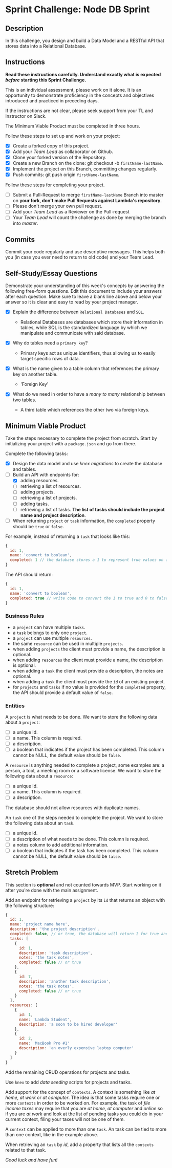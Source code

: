 # Sprint Challenge: Node DB Sprint

## Description

In this challenge, you design and build a Data Model and a RESTful API that stores data into a Relational Database.

## Instructions

**Read these instructions carefully. Understand exactly what is expected _before_ starting this Sprint Challenge.**

This is an individual assessment, please work on it alone. It is an opportunity to demonstrate proficiency in the concepts and objectives introduced and practiced in preceding days.

If the instructions are not clear, please seek support from your TL and Instructor on Slack.

The Minimum Viable Product must be completed in three hours.

Follow these steps to set up and work on your project:

- [x] Create a forked copy of this project.
- [x] Add your _Team Lead_ as collaborator on Github.
- [x] Clone your forked version of the Repository.
- [x] Create a new Branch on the clone: git checkout -b `firstName-lastName`.
- [x] Implement the project on this Branch, committing changes regularly.
- [x] Push commits: git push origin `firstName-lastName`.

Follow these steps for completing your project.

- [ ] Submit a Pull-Request to merge `firstName-lastName` Branch into master on **your fork, don't make Pull Requests against Lambda's repository**.
- [ ] Please don't merge your own pull request.
- [ ] Add your _Team Lead_ as a Reviewer on the Pull-request
- [ ] Your _Team Lead_ will count the challenge as done by merging the branch into _master_.

## Commits

Commit your code regularly and use descriptive messages. This helps both you (in case you ever need to return to old code) and your Team Lead.

## Self-Study/Essay Questions

Demonstrate your understanding of this week's concepts by answering the following free-form questions. Edit this document to include your answers after each question. Make sure to leave a blank line above and below your answer so it is clear and easy to read by your project manager.

- [x] Explain the difference between `Relational Databases` and `SQL`.

  - Relational Databases are databases which store their information in tables, while SQL is the standardized language by which we manipulate and communicate with said database. 

- [x] Why do tables need a `primary key`?

  - Primary keys act as unique identifiers, thus allowing us to easily target specific rows of data. 

- [x] What is the name given to a table column that references the primary key on another table.

  - 'Foreign Key'

- [x] What do we need in order to have a _many to many_ relationship between two tables.

  - A third table which references the other two via foreign keys.

## Minimum Viable Product

Take the steps necessary to complete the project from scratch. Start by initializing your project with a `package.json` and go from there.

Complete the following tasks:

- [x] Design the data model and use _knex migrations_ to create the database and tables.
- [ ] Build an API with endpoints for:
  - [x] adding resources.
  - [ ] retrieving a list of resources.
  - [ ] adding projects.
  - [ ] retrieving a list of projects.
  - [ ] adding tasks.
  - [ ] retrieving a list of tasks. **The list of tasks should include the project name and project description**.
- [ ] When returning `project` or `task` information, the `completed` property should be `true` or `false`.

For example, instead of returning a `task` that looks like this:

```js
{
  id: 1,
  name: 'convert to boolean',
  completed: 1 // the database stores a 1 to represent true values on a boolean field
}
```

The API should return:

```js
{
  id: 1,
  name: 'convert to boolean',
  completed: true // write code to convert the 1 to true and 0 to false
}
```

### Business Rules

- a `project` can have multiple `tasks`.
- a `task` belongs to only one `project`.
- a `project` can use multiple `resources`.
- the same `resource` can be used in multiple `projects`.
- when adding `projects` the client must provide a name, the description is optional.
- when adding `resources` the client must provide a name, the description is optional.
- when adding a `task` the client must provide a description, the notes are optional.
- when adding a `task` the client must provide the `id` of an existing project.
- for `projects` and `tasks` if no value is provided for the `completed` property, the API should provide a default value of `false`.

### Entities

A `project` is what needs to be done. We want to store the following data about a `project`:

- [ ] a unique Id.
- [ ] a name. This column is required.
- [ ] a description.
- [ ] a boolean that indicates if the project has been completed. This column cannot be NULL, the default value should be `false`.

A `resource` is anything needed to complete a project, some examples are: a person, a tool, a meeting room or a software license. We want to store the following data about a `resource`:

- [ ] a unique Id.
- [ ] a name. This column is required.
- [ ] a description.

The database should not allow resources with duplicate names.

An `task` one of the steps needed to complete the project. We want to store the following data about an `task`.

- [ ] a unique id.
- [ ] a description of what needs to be done. This column is required.
- [ ] a notes column to add additional information.
- [ ] a boolean that indicates if the task has been completed. This column cannot be NULL, the default value should be `false`.

## Stretch Problem

This section is **optional** and not counted towards MVP. Start working on it after you're done with the main assignment.

Add an endpoint for retrieving a `project` by its `id` that returns an object with the following structure:

```js
{
  id: 1,
  name: 'project name here',
  description: 'the project description',
  completed: false, // or true, the database will return 1 for true and 0 for false
  tasks: [
    {
      id: 1,
      description: 'task description',
      notes: 'the task notes',
      completed: false // or true
    },
    {
      id: 7,
      description: 'another task description',
      notes: 'the task notes',
      completed: false // or true
    }
  ],
  resources: [
    {
      id: 1,
      name: 'Lambda Student',
      description: 'a soon to be hired developer'
    },
    {
      id: 2,
      name: 'MacBook Pro #1'
      description: 'an overly expensive laptop computer'
    }
  ]
}
```

Add the remaining CRUD operations for projects and tasks.

Use `knex` to add _data seeding_ scripts for projects and tasks.

Add support for the concept of `contexts`. A context is something like _at home_, _at work_ or _at computer_. The idea is that some tasks require one or more `contexts` in order to be worked on. For example, the task of _file income taxes_ may require that you are _at home_, _at computer_ and _online_ so if you are _at work_ and look at the list of pending tasks you could do in your current context, filing your taxes will not be one of them.

A `context` can be applied to more than one `task`. An task can be tied to more than one context, like in the example above.

When retrieving an `task` by _id_, add a property that lists all the `contexts` related to that task.

_Good luck and have fun!_
